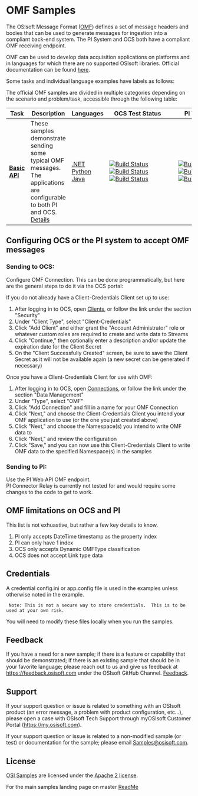 # OMF Samples

The OSIsoft Message Format ([OMF](https://pisquare.osisoft.com/community/developers-club/omf)) defines a set of message headers and bodies that can be used to generate messages for ingestion into a compliant back-end system. The PI System and OCS both have a compliant OMF receiving endpoint.

OMF can be used to develop data acquisition applications on platforms and in languages for which there are no supported OSIsoft libraries. Official documentation can be found [here](https://omf-docs.readthedocs.io/en/latest/).

Some tasks and individual language examples have labels as follows:

The official OMF samples are divided in multiple categories depending on the scenario and problem/task, accessible through the following table:

| Task                                               | Description                                                                                                                                                    | Languages                                                                                                                                                                       | &nbsp;&nbsp;&nbsp;OCS&nbsp;Test&nbsp;Status&nbsp;&nbsp;&nbsp;&nbsp;&nbsp;&nbsp;&nbsp;                                                                                                                                                                                                                                                                                                                                                                                                                                                                                                                                                                                                                                                                                                                                      | &nbsp;&nbsp;&nbsp;&nbsp;PI&nbsp;Test&nbsp;Status&nbsp;&nbsp;&nbsp;&nbsp;&nbsp;&nbsp;&nbsp;                                                                                                                                                                                                                                                                                                                                                                                                                                                                                                                                                                                                                                                                                                                                                   |
| -------------------------------------------------- | -------------------------------------------------------------------------------------------------------------------------------------------------------------- | ------------------------------------------------------------------------------------------------------------------------------------------------------------------------------- | -------------------------------------------------------------------------------------------------------------------------------------------------------------------------------------------------------------------------------------------------------------------------------------------------------------------------------------------------------------------------------------------------------------------------------------------------------------------------------------------------------------------------------------------------------------------------------------------------------------------------------------------------------------------------------------------------------------------------------------------------------------------------------------------------------------------------- | -------------------------------------------------------------------------------------------------------------------------------------------------------------------------------------------------------------------------------------------------------------------------------------------------------------------------------------------------------------------------------------------------------------------------------------------------------------------------------------------------------------------------------------------------------------------------------------------------------------------------------------------------------------------------------------------------------------------------------------------------------------------------------------------------------------------------------------------- |
| **<a href="basic_samples/OMF_API/">Basic API</a>** | These samples demonstrate sending some typical OMF messages. The applications are configurable to both PI and OCS. <a href="basic_samples/OMF_API">Details</a> | <a href="basic_samples/OMF_API/CSharp/OMF_API/">.NET</a><br /><a href="basic_samples/OMF_API/Python3/">Python</a><br /><a href="basic_samples/OMF_API/Java/omfapijava">Java</a> | [![Build Status](https://dev.azure.com/osieng/engineering/_apis/build/status/product-readiness/OMF/OMF_API_DotNet?branchName=master&jobName=Tests_OCS)](https://dev.azure.com/osieng/engineering/_build/latest?definitionId=943&branchName=master&jobName=Tests_OCS) <br /> [![Build Status](https://dev.azure.com/osieng/engineering/_apis/build/status/product-readiness/OMF/OMF_API_Python?branchName=master&jobName=Tests_OCS)](https://dev.azure.com/osieng/engineering/_build/latest?definitionId=949&branchName=master&jobName=Tests_OCS) <br /> [![Build Status](https://dev.azure.com/osieng/engineering/_apis/build/status/product-readiness/OMF/OMF_API_Java?branchName=master&jobName=Tests_OCS)](https://dev.azure.com/osieng/engineering/_build/latest?definitionId=945&branchName=master&jobName=Tests_OCS) | [![Build Status](https://dev.azure.com/osieng/engineering/_apis/build/status/product-readiness/OMF/OMF_API_DotNet?branchName=master&jobName=Tests_OnPrem)](https://dev.azure.com/osieng/engineering/_build/latest?definitionId=943&branchName=master&jobName=Tests_OnPrem) <br /> [![Build Status](https://dev.azure.com/osieng/engineering/_apis/build/status/product-readiness/OMF/OMF_API_Python?branchName=master&jobName=Tests_OnPrem)](https://dev.azure.com/osieng/engineering/_build/latest?definitionId=949&branchName=master&jobName=Tests_OnPrem) <br /> [![Build Status](https://dev.azure.com/osieng/engineering/_apis/build/status/product-readiness/OMF/OMF_API_Java?branchName=master&jobName=Tests_OnPrem)](https://dev.azure.com/osieng/engineering/_build/latest?definitionId=945&branchName=master&jobName=Tests_OnPrem) |

## Configuring OCS or the PI system to accept OMF messages

### Sending to OCS:

Configure OMF Connection. This can be done programmatically, but here are the general steps to do it via the OCS portal:

If you do not already have a Client-Credentials Client set up to use:

1. After logging in to OCS, open [Clients](https://cloud.osisoft.com/clients), or follow the link under the section "Security"
1. Under "Client Type", select "Client-Credentials"
1. Click "Add Client" and either grant the "Account Administrator" role or whatever custom roles are required to create and write data to Streams
1. Click "Continue," then optionally enter a description and/or update the expiration date for the Client Secret
1. On the "Client Successfully Created" screen, be sure to save the Client Secret as it will not be available again (a new secret can be generated if necessary)

Once you have a Client-Credentials Client for use with OMF:

1. After logging in to OCS, open [Connections](https://cloud.osisoft.com/connections), or follow the link under the section "Data Management"
1. Under "Type", select "OMF"
1. Click "Add Connection" and fill in a name for your OMF Connection
1. Click "Next," and choose the Client-Credentials Client you intend your OMF application to use (or the one you just created above)
1. Click "Next," and choose the Namespace(s) you intend to write OMF data to
1. Click "Next," and review the configuration
1. Click "Save," and you can now use this Client-Credentials Client to write OMF data to the specified Namespace(s) in the samples

### Sending to PI:

Use the PI Web API OMF endpoint.  
PI Connector Relay is currently not tested for and would require some changes to the code to get to work.

## OMF limitations on OCS and PI

This list is not exhuastive, but rather a few key details to know.

1. PI only accepts DateTime timestamp as the property index
1. PI can only have 1 index
1. OCS only accepts Dynamic OMFType classification
1. OCS does not accept Link type data

## Credentials

A credential config.ini or app.config file is used in the examples unless otherwise noted in the example.

     Note: This is not a secure way to store credentials.  This is to be used at your own risk.

You will need to modify these files locally when you run the samples.

## Feedback

If you have a need for a new sample; if there is a feature or capability that should be demonstrated; if there is an existing sample that should be in your favorite language; please reach out to us and give us feedback at https://feedback.osisoft.com under the OSIsoft GitHub Channel. [Feedback](https://feedback.osisoft.com/forums/922279-osisoft-github).

## Support

If your support question or issue is related to something with an OSIsoft product (an error message, a problem with product configuration, etc...), please open a case with OSIsoft Tech Support through myOSIsoft Customer Portal (https://my.osisoft.com).

If your support question or issue is related to a non-modified sample (or test) or documentation for the sample; please email Samples@osisoft.com.

## License

[OSI Samples](https://github.com/osisoft/OSI-Samples) are licensed under the [Apache 2 license](../LICENSE.md).

For the main samples landing page on master [ReadMe](https://github.com/osisoft/OSI-Samples)
